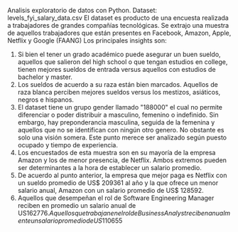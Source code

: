 Analisis exploratorio de datos con Python.
Dataset: levels_fyi_salary_data.csv
El dataset es producto de una encuesta realizada a trabajadores de grandes compañías tecnológicas.
Se extrajo una muestra de aquellos trabajadores que están presentes en Facebook, Amazon, Apple, Netflix y Google (FAANG)
Los principales insights son:
1. Si bien el tener un grado académico puede asegurar un buen sueldo, aquellos que salieron del high school o que tengan estudios en college, tienen mejores sueldos de entrada versus aquellos con estudios de bachelor y master.
2.  Los sueldos de acuerdo a su raza están bien marcados. Aquellos de raza blanca perciben mejores sueldos versus los mestizos, asiáticos, negros e hispanos.
3. El dataset tiene un grupo gender llamado "188000" el cual no permite diferenciar o poder distribuir a masculino, femenino o indefinido. Sin embargo, hay preponderancia masculina, seguida de la femenina y aquellos que no se identifican con ningún otro genero. No obstante es solo una visión somera. Este punto merece ser analizado según puesto ocupado y tiempo de experiencia.
4. Los encuestados de esta muestra son en su mayoría de la empresa Amazon y los de menor presencia, de Netflix. Ambos extremos pueden ser determinantes a la hora de establecer un salario promedio.
5. De acuerdo al punto anterior, la empresa que mejor paga es Netflix con un sueldo promedio de US$ 209361 al año y la que ofrece un menor salario anual, Amazon con un salario promedio de US$ 128592.
6. Aquellos que desempeñan el rol de Software Engineering Manager reciben en promedio un salario anual de US$162776. Aquellos que trabajan en el rol de Business Analyst            reciben anualmente un salario promedio de US$110655
